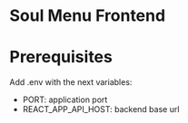 # Soul Menu Frontend

# Prerequisites

Add .env with the next variables:

- PORT: application port
- REACT_APP_API_HOST: backend base url
